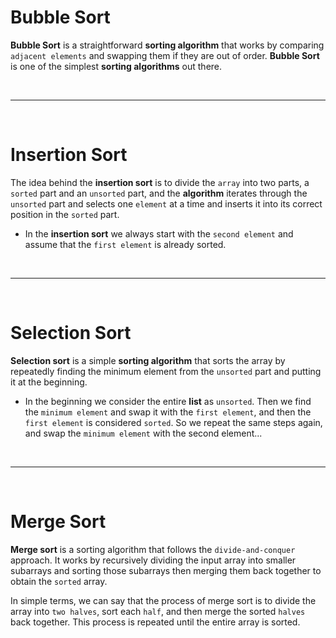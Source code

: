 # Bubble Sort
**Bubble Sort** is a straightforward **sorting algorithm** that works by comparing `adjacent elements` and swapping them if they are out of order. **Bubble Sort** is one of the simplest **sorting algorithms** out there.

<br /><hr /><br />

# Insertion Sort
The idea behind the **insertion sort** is to divide the `array` into two parts, a `sorted` part and an `unsorted` part, and the **algorithm** iterates through the `unsorted` part and selects one `element` at a time and inserts it into its correct position in the `sorted` part.

* In the **insertion sort** we always start with the `second element` and assume that the `first element` is already sorted.

<br /><hr /><br />

# Selection Sort
**Selection sort** is a simple **sorting algorithm** that sorts the array by repeatedly finding the minimum element from the `unsorted` part and putting it at the beginning.

* In the beginning we consider the entire **list** as `unsorted`. Then we find the `minimum element` and swap it with the `first element`, and then the `first element` is considered `sorted`. So we repeat the same steps again, and swap the `minimum element` with the second element...

<br /><hr /><br />

# Merge Sort
**Merge sort** is a sorting algorithm that follows the `divide-and-conquer` approach. It works by recursively dividing the input array into smaller subarrays and sorting those subarrays then merging them back together to obtain the `sorted` array.

In simple terms, we can say that the process of merge sort is to divide the array into `two halves`, sort each `half`, and then merge the sorted `halves` back together. This process is repeated until the entire array is sorted.

